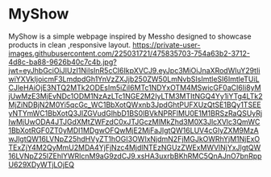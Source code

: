 # MyShow
MyShow is a simple webpage inspired by Messho designed to showcase products in clean ,responsive layout.
https://private-user-images.githubusercontent.com/225031721/475835703-754a63b2-3712-4d8c-ba88-9626b40c7c4b.jpg?jwt=eyJhbGciOiJIUzI1NiIsInR5cCI6IkpXVCJ9.eyJpc3MiOiJnaXRodWIuY29tIiwiYXVkIjoicmF3LmdpdGh1YnVzZXJjb250ZW50LmNvbSIsImtleSI6ImtleTUiLCJleHAiOjE3NTQ2MTk2ODEsIm5iZiI6MTc1NDYxOTM4MSwicGF0aCI6Ii8yMjUwMzE3MjEvNDc1ODM1NzAzLTc1NGE2M2IyLTM3MTItNGQ4Yy1iYTg4LTk2MjZiNDBjN2M0Yi5qcGc_WC1BbXotQWxnb3JpdGhtPUFXUzQtSE1BQy1TSEEyNTYmWC1BbXotQ3JlZGVudGlhbD1BS0lBVkNPRFlMU0E1M1BRSzRaQSUyRjIwMjUwODA4JTJGdXMtZWFzdC0xJTJGczMlMkZhd3M0X3JlcXVlc3QmWC1BbXotRGF0ZT0yMDI1MDgwOFQwMjE2MjFaJlgtQW16LUV4cGlyZXM9MzAwJlgtQW16LVNpZ25hdHVyZT1hOGI3OWIxNjdmN2FjMGJkOWRhYjM1NjExOTExZjY4M2QyMmU2MDA4YjFjNzc4MjdlNTEzNGUzZWExMWVlNjYxJlgtQW16LVNpZ25lZEhlYWRlcnM9aG9zdCJ9.xsHA3uxrbBKhRMC5QnAJnO7bnRppU629XDyWTjLOjEQ



